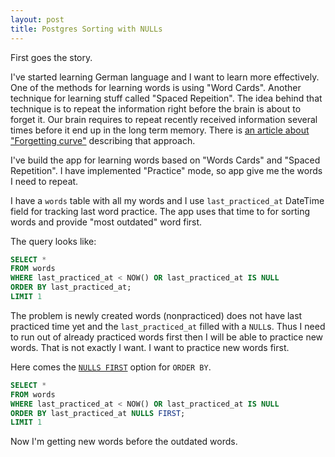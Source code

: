 ```yaml
---
layout: post
title: Postgres Sorting with NULLs
---
```


First goes the story.

I've started learning German language and I want to learn more effectively.
One of the methods for learning words is using "Word Cards".
Another technique for learning stuff called "Spaced Repeition".
The idea behind that technique is to repeat the information right before the brain is about to forget it.
Our brain requires to repeat recently received information several times before it end up in the long term memory.
There is [an article about "Forgetting curve"](https://uwaterloo.ca/counselling-services/curve-forgetting) describing that approach.

I've build the app for learning words based on "Words Cards" and "Spaced Repetition".
I have implemented "Practice" mode, so app give me the words I need to repeat.

I have a `words` table with all my words and I use `last_practiced_at` DateTime field for tracking last word practice.
The app uses that time to for sorting words and provide "most outdated" word first.

The query looks like:

``` sql
SELECT *
FROM words
WHERE last_practiced_at < NOW() OR last_practiced_at IS NULL
ORDER BY last_practiced_at;
LIMIT 1
```

The problem is newly created words (nonpracticed) does not have last practiced time yet and the `last_practiced_at` filled with a `NULL`s.
Thus I need to run out of already practiced words first then I will be able to practice new words.
That is not exactly I want. I want to practice new words first.

Here comes the [`NULLS FIRST`](http://www.postgresql.org/docs/8.3/static/queries-order.html) option for `ORDER BY`.

``` sql
SELECT *
FROM words
WHERE last_practiced_at < NOW() OR last_practiced_at IS NULL
ORDER BY last_practiced_at NULLS FIRST;
LIMIT 1
```

Now I'm getting new words before the outdated words.
